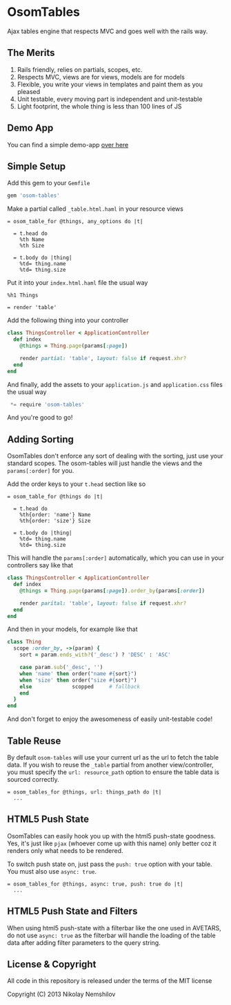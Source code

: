 # OsomTables

Ajax tables engine that respects MVC and goes well with the rails way.

## The Merits

1. Rails friendly, relies on partials, scopes, etc.
2. Respects MVC, views are for views, models are for models
3. Flexible, you write your views in templates and paint them as you pleased
4. Unit testable, every moving part is independent and unit-testable
5. Light footprint, the whole thing is less than 100 lines of JS

## Demo App

You can find a simple demo-app [over here](https://github.com/MadRabbit/osom-tables-app)

## Simple Setup

Add this gem to your `Gemfile`

```ruby
gem 'osom-tables'
```

Make a partial called `_table.html.haml` in your resource views

```haml
= osom_table_for @things, any_options do |t|

  = t.head do
    %th Name
    %th Size

  = t.body do |thing|
    %td= thing.name
    %td= thing.size
```

Put it into your `index.html.haml` file the usual way

```haml
%h1 Things

= render 'table'
```

Add the following thing into your controller

```ruby
class ThingsController < ApplicationController
  def index
    @things = Thing.page(params[:page])

    render partial: 'table', layout: false if request.xhr?
  end
end
```

And finally, add the assets to your `application.js` and `application.css` files the usual way

```js
 *= require 'osom-tables'
```

And you're good to go!

## Adding Sorting

OsomTables don't enforce any sort of dealing with the sorting, just use your standard scopes.
The osom-tables will just handle the views and the `params[:order]` for you.

Add the order keys to your `t.head` section like so

```haml
= osom_table_for @things do |t|

  = t.head do
    %th{order: 'name'} Name
    %th{order: 'size'} Size

  = t.body do |thing|
    %td= thing.name
    %td= thing.size
```

This will handle the `params[:order]` automatically, which you can use in your controllers say like that

```ruby
class ThingsController < ApplicationController
  def index
    @things = Thing.page(params[:page]).order_by(params[:order])

    render parital: 'table', layout: false if request.xhr?
  end
end
```

And then in your models, for example like that

```ruby
class Thing
  scope :order_by, ->(param) {
    sort = param.ends_with?('_desc') ? 'DESC' : 'ASC'

    case param.sub('_desc', '')
    when 'name' then order("name #{sort}")
    when 'size' then order("size #{sort}")
    else             scopped     # fallback
    end
  }
end
```

And don't forget to enjoy the awesomeness of easily unit-testable code!

## Table Reuse

By default `osom-tables` will use your current url as the url to fetch the table data. If you wish to reuse the `_table` partial from another view/controller, you must specify the `url: resource_path` option to ensure the table data is sourced correctly.

```haml
= osom_tables_for @things, url: things_path do |t|
  ...
```

## HTML5 Push State

OsomTables can easily hook you up with the html5 push-state goodness.
Yes, it's just like `pjax` (whoever come up with this name) only better
coz it renders only what needs to be rendered.

To switch push state on, just pass the `push: true` option with your table. You must also use `async: true`.

```haml
= osom_tables_for @things, async: true, push: true do |t|
  ...
```

## HTML5 Push State and Filters

When using html5 push-state with a filterbar like the one used in AVETARS, do not use `async: true` as the filterbar will handle the loading of the table data after adding filter parameters to the query string.

## License & Copyright

All code in this repository is released under the terms of the MIT license

Copyright (C) 2013 Nikolay Nemshilov



